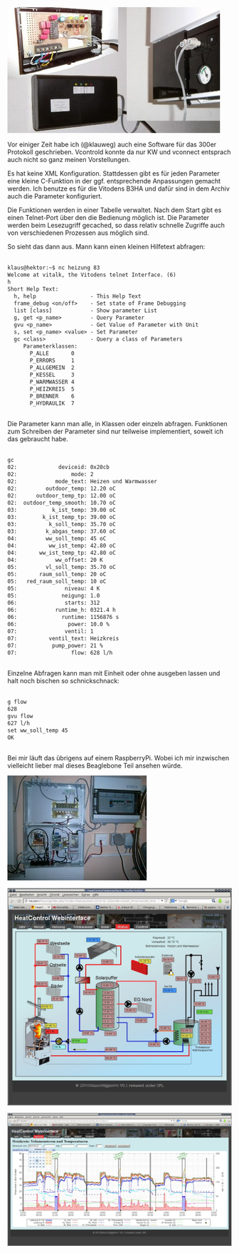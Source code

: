 ![real-optolink.jpg](real-optolink.jpg)

Vor einiger Zeit habe ich (@klauweg) auch eine Software für das 300er Protokoll geschrieben. Vcontrold konnte da nur KW und vconnect entsprach auch nicht so ganz meinen Vorstellungen.

Es hat keine XML Konfiguration. Stattdessen gibt es für jeden Parameter eine kleine C-Funktion in der ggf. entsprechende Anpassungen gemacht werden.
Ich benutze es für die Vitodens B3HA und dafür sind in dem Archiv auch die Parameter konfiguriert.

Die Funktionen werden in einer Tabelle verwaltet. Nach dem Start gibt es einen Telnet-Port über den die Bedienung möglich ist.
Die Parameter werden beim Lesezugriff gecached, so dass relativ schnelle Zugriffe auch von verschiedenen Prozessen aus möglich sind.

So sieht das dann aus. Mann kann einen kleinen Hilfetext abfragen:
```

klaus@hektor:~$ nc heizung 83
Welcome at vitalk, the Vitodens telnet Interface. (6)
h
Short Help Text:
  h, help                 - This Help Text
  frame_debug <on/off>    - Set state of Frame Debugging
  list [class]            - Show parameter List
  g, get <p_name>         - Query Parameter
  gvu <p_name>            - Get Value of Parameter with Unit
  s, set <p_name> <value> - Set Parameter
  gc <class>              - Query a class of Parameters
     Parameterklassen:
       P_ALLE       0
       P_ERRORS     1
       P_ALLGEMEIN  2
       P_KESSEL     3
       P_WARMWASSER 4
       P_HEIZKREIS  5
       P_BRENNER    6
       P_HYDRAULIK  7


```


Die Parameter kann man alle, in Klassen oder einzeln abfragen. Funktionen zum Schreiben der Parameter sind nur teilweise implementiert, soweit ich das gebraucht habe.

```

gc
02:             deviceid: 0x20cb
02:                 mode: 2
02:            mode_text: Heizen und Warmwasser
02:         outdoor_temp: 12.20 oC
02:      outdoor_temp_tp: 12.00 oC
02:  outdoor_temp_smooth: 10.70 oC
03:           k_ist_temp: 39.00 oC
03:        k_ist_temp_tp: 39.00 oC
03:          k_soll_temp: 35.70 oC
03:         k_abgas_temp: 37.60 oC
04:         ww_soll_temp: 45 oC
04:          ww_ist_temp: 42.80 oC
04:       ww_ist_temp_tp: 42.80 oC
04:            ww_offset: 20 K
05:         vl_soll_temp: 35.70 oC
05:       raum_soll_temp: 20 oC
05:   red_raum_soll_temp: 10 oC
05:               niveau: 4 K
05:              neigung: 1.0
06:               starts: 312
06:            runtime_h: 0321.4 h
06:              runtime: 1156876 s
06:                power: 10.0 %
07:               ventil: 1
07:          ventil_text: Heizkreis
07:           pump_power: 21 %
07:                 flow: 628 l/h


```

Einzelne Abfragen kann man mit Einheit oder ohne ausgeben lassen und halt noch bischen so schnickschnack:

```

g flow
628
gvu flow
627 l/h
set ww_soll_temp 45
OK


```



Bei mir läuft das übrigens auf einem RaspberryPi. Wobei ich mir inzwischen vielleicht lieber mal dieses Beaglebone Teil ansehen würde.

![paspi-vito.jpg](paspi-vito.jpg)

![heatcontrol-echtzeit-anon.jpg](heatcontrol-echtzeit-anon.jpg)

![heatcontrol-heizung-anon.jpg](heatcontrol-heizung-anon.jpg)
